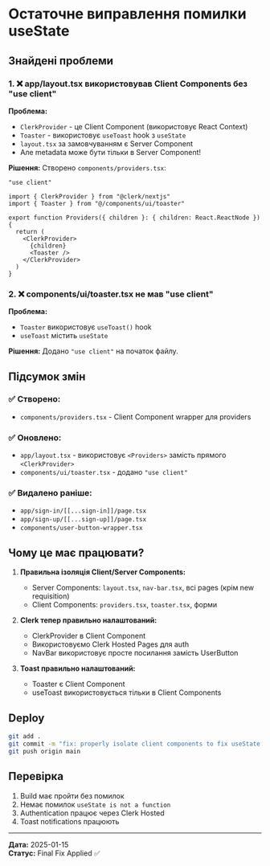 # Остаточне виправлення помилки useState

## Знайдені проблеми

### 1. ❌ app/layout.tsx використовував Client Components без "use client"

**Проблема:**
- `ClerkProvider` - це Client Component (використовує React Context)
- `Toaster` - використовує `useToast` hook з `useState`
- `layout.tsx` за замовчуванням є Server Component
- Але metadata може бути тільки в Server Component!

**Рішення:**
Створено `components/providers.tsx`:
```tsx
"use client"

import { ClerkProvider } from "@clerk/nextjs"
import { Toaster } from "@/components/ui/toaster"

export function Providers({ children }: { children: React.ReactNode }) {
  return (
    <ClerkProvider>
      {children}
      <Toaster />
    </ClerkProvider>
  )
}
```

### 2. ❌ components/ui/toaster.tsx не мав "use client"

**Проблема:**
- `Toaster` використовує `useToast()` hook
- `useToast` містить `useState`

**Рішення:**
Додано `"use client"` на початок файлу.

## Підсумок змін

### ✅ Створено:
- `components/providers.tsx` - Client Component wrapper для providers

### ✅ Оновлено:
- `app/layout.tsx` - використовує `<Providers>` замість прямого `<ClerkProvider>`
- `components/ui/toaster.tsx` - додано `"use client"`

### ✅ Видалено раніше:
- `app/sign-in/[[...sign-in]]/page.tsx`
- `app/sign-up/[[...sign-up]]/page.tsx`
- `components/user-button-wrapper.tsx`

## Чому це має працювати?

1. **Правильна ізоляція Client/Server Components:**
   - Server Components: `layout.tsx`, `nav-bar.tsx`, всі pages (крім new requisition)
   - Client Components: `providers.tsx`, `toaster.tsx`, форми

2. **Clerk тепер правильно налаштований:**
   - ClerkProvider в Client Component
   - Використовуємо Clerk Hosted Pages для auth
   - NavBar використовує просте посилання замість UserButton

3. **Toast правильно налаштований:**
   - Toaster є Client Component
   - useToast використовується тільки в Client Components

## Deploy

```bash
git add .
git commit -m "fix: properly isolate client components to fix useState errors"
git push origin main
```

## Перевірка

1. Build має пройти без помилок
2. Немає помилок `useState is not a function`
3. Authentication працює через Clerk Hosted
4. Toast notifications працюють

---

**Дата:** 2025-01-15  
**Статус:** Final Fix Applied ✅
